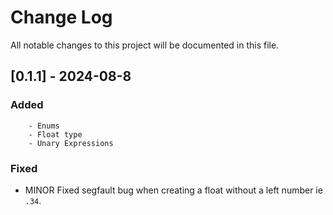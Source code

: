 # Change Log
All notable changes to this project will be documented in this file.

## [0.1.1] - 2024-08-8

### Added
        - Enums
        - Float type
        - Unary Expressions

### Fixed

- MINOR Fixed segfault bug when creating a float without a left number ie `.34`.

